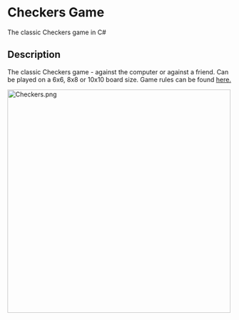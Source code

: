  <h1>Checkers Game</h1>
<p>The classic Checkers game in C#</p>

<p><h2>Description</h2></p>

The classic Checkers game - against the computer or against a friend.
Can be played on a 6x6, 8x8 or 10x10 board size.
Game rules can be found <a href="http://www.itsyourturn.com/t_helptopic2030.html">here.

<p></p>

<img src="https://imgbbb.com/images/2020/01/14/Checkers.png" alt="Checkers.png" border="0" width="500" height="500"/>
